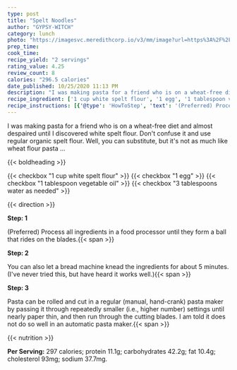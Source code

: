 ```yaml
---
type: post
title: "Spelt Noodles"
author: "GYPSY-WITCH"
category: lunch
photo: "https://imagesvc.meredithcorp.io/v3/mm/image?url=https%3A%2F%2Fimages.media-allrecipes.com%2Fuserphotos%2F8195702.jpg"
prep_time: 
cook_time: 
recipe_yield: "2 servings"
rating_value: 4.25
review_count: 8
calories: "296.5 calories"
date_published: 10/25/2020 11:13 PM
description: "I was making pasta for a friend who is on a wheat-free diet and almost despaired until I discovered white spelt flour. Don't confuse it and use regular organic spelt flour. Well, you can substitute, but it's not as much like wheat flour pasta ..."
recipe_ingredient: ['1 cup white spelt flour', '1 egg', '1 tablespoon vegetable oil', '3 tablespoons water as needed']
recipe_instructions: [{'@type': 'HowToStep', 'text': '(Preferred) Process all ingredients in a food processor until they form a ball that rides on the blades.\n'}, {'@type': 'HowToStep', 'text': "You can also let a bread machine knead the ingredients for about 5 minutes. (I've never tried this, but have heard it works well.)\n"}, {'@type': 'HowToStep', 'text': 'Pasta can be rolled and cut in a regular (manual, hand-crank) pasta maker by passing it through repeatedly smaller (i.e., higher number) settings until nearly paper thin, and then run through the cutting blades. I am told it does not do so well in an automatic pasta maker.\n'}]
---
```


I was making pasta for a friend who is on a wheat-free diet and almost despaired until I discovered white spelt flour. Don't confuse it and use regular organic spelt flour. Well, you can substitute, but it's not as much like wheat flour pasta ... 

{{< boldheading >}}

{{< checkbox "1 cup white spelt flour" >}}
{{< checkbox "1  egg" >}}
{{< checkbox "1 tablespoon vegetable oil" >}}
{{< checkbox "3 tablespoons water as needed" >}}


{{< direction >}}

**Step: 1**

(Preferred) Process all ingredients in a food processor until they form a ball that rides on the blades.{{< span >}}

**Step: 2**

You can also let a bread machine knead the ingredients for about 5 minutes. (I've never tried this, but have heard it works well.){{< span >}}

**Step: 3**

Pasta can be rolled and cut in a regular (manual, hand-crank) pasta maker by passing it through repeatedly smaller (i.e., higher number) settings until nearly paper thin, and then run through the cutting blades. I am told it does not do so well in an automatic pasta maker.{{< span >}}

{{< nutrition >}}

**Per Serving:** 297 calories; protein 11.1g; carbohydrates 42.2g; fat 10.4g; cholesterol 93mg; sodium 37.7mg.